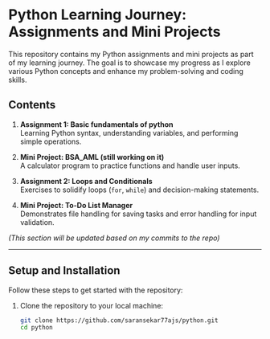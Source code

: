 # Python Learning Journey: Assignments and Mini Projects

This repository contains my Python assignments and mini projects as part of my learning journey. The goal is to showcase my progress as I explore various Python concepts and enhance my problem-solving and coding skills.

## Contents

1. **Assignment 1: Basic fundamentals of python**  
   Learning Python syntax, understanding variables, and performing simple operations.

2. **Mini Project: BSA_AML (still working on it)**  
   A calculator program to practice functions and handle user inputs.

3. **Assignment 2: Loops and Conditionals**  
   Exercises to solidify loops (`for`, `while`) and decision-making statements.

4. **Mini Project: To-Do List Manager**  
   Demonstrates file handling for saving tasks and error handling for input validation.

*(This section will be updated based on my commits to the repo)*

---

## Setup and Installation

Follow these steps to get started with the repository:

1. Clone the repository to your local machine:
   ```bash
   git clone https://github.com/saransekar77ajs/python.git
   cd python

